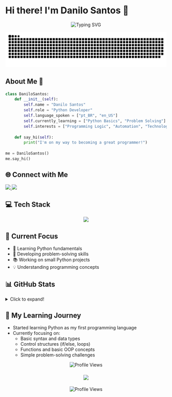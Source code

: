 # Hi there! I'm Danilo Santos 👋

<div align="center">
  <img src="https://readme-typing-svg.herokuapp.com/?font=Fira+Code&duration=3000&pause=1000&color=6F3BF5&center=true&vCenter=true&width=435&lines=Python+Developer;Always+learning+new+things;Passionate+about+technology" alt="Typing SVG" />
</div>

<p align="center">
  <img src="https://raw.githubusercontent.com/platane/snk/output/github-contribution-grid-snake-dark.svg" alt="Snake animation" />
</p>

## About Me 🚀

```python
class DaniloSantos:
    def __init__(self):
        self.name = "Danilo Santos"
        self.role = "Python Developer"
        self.language_spoken = ["pt_BR", "en_US"]
        self.currently_learning = ["Python Basics", "Problem Solving"]
        self.interests = ["Programming Logic", "Automation", "Technology"]
        
    def say_hi(self):
        print("I'm on my way to becoming a great programmer!")

me = DaniloSantos()
me.say_hi()
```

## 🌐 Connect with Me

<div align="left">
  <a href="mailto:danilocraft933@gmail.com">
    <img src="https://img.shields.io/badge/Gmail-333333?style=for-the-badge&logo=gmail&logoColor=red" />
  </a>
  <a href="https://www.instagram.com/danilosmoura_" target="_blank">
    <img src="https://img.shields.io/badge/Instagram-405DE6?style=for-the-badge&logo=instagram&logoColor=white" target="_blank" />
  </a>
</div>

## 💻 Tech Stack

<div align="center">
  <img src="https://skillicons.dev/icons?i=python,vscode,git,github" />
</div>

## 🎯 Current Focus

- 🐍 Learning Python fundamentals
- 🧠 Developing problem-solving skills
- 📚 Working on small Python projects
- 💡 Understanding programming concepts

## 📊 GitHub Stats

<details>
<summary>Click to expand!</summary>
<div align="center">
  <img src="https://github-readme-stats-sigma-five.vercel.app/api?username=danilosmoura&show_icons=true&theme=tokyonight&hide_border=true&count_private=true" height="150">
  <img src="https://github-readme-streak-stats.herokuapp.com/?user=danilosmoura&theme=tokyonight&hide_border=true" height="150">
</div>
</details>

## 🌱 My Learning Journey

- Started learning Python as my first programming language
- Currently focusing on:
  - Basic syntax and data types
  - Control structures (if/else, loops)
  - Functions and basic OOP concepts
  - Simple problem-solving challenges




<div align="center">
  <img src="https://komarev.com/ghpvc/?username=danilosmoura&style=for-the-badge&color=blueviolet" alt="Profile Views" />
</div>

<h3 align="center">
    <img src="https://readme-typing-svg.herokuapp.com/?font=Righteous&size=25&center=true&vCenter=true&width=500&height=70&duration=4000&lines=Thanks+for+visiting!+✌️;Learning+and+growing+every+day!;Feel+free+to+connect+:)">
</h3>


<p align="center">
  <img src="https://komarev.com/ghpvc/?username=danilosmoura&label=Profile%20views&color=blueviolet&style=flat" alt="Profile Views" />
</p>
